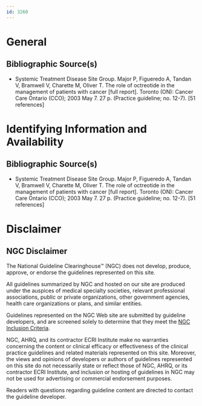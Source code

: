 ```yaml
---
id: 3260
---
```


# General

## Bibliographic Source(s)

- Systemic Treatment Disease Site Group. Major P, Figueredo A, Tandan V, Bramwell V, Charette M, Oliver T. The role of octreotide in the management of patients with cancer [full report]. Toronto (ON): Cancer Care Ontario (CCO); 2003 May 7. 27 p. (Practice guideline; no. 12-7). [51 references]

# Identifying Information and Availability

## Bibliographic Source(s)

- Systemic Treatment Disease Site Group. Major P, Figueredo A, Tandan V, Bramwell V, Charette M, Oliver T. The role of octreotide in the management of patients with cancer [full report]. Toronto (ON): Cancer Care Ontario (CCO); 2003 May 7. 27 p. (Practice guideline; no. 12-7). [51 references]

# Disclaimer

## NGC Disclaimer

The National Guideline Clearinghouse™ (NGC) does not develop, produce, approve, or endorse the guidelines represented on this site.

All guidelines summarized by NGC and hosted on our site are produced under the auspices of medical specialty societies, relevant professional associations, public or private organizations, other government agencies, health care organizations or plans, and similar entities.

Guidelines represented on the NGC Web site are submitted by guideline developers, and are screened solely to determine that they meet the [NGC Inclusion Criteria](/help-and-about/summaries/inclusion-criteria).

NGC, AHRQ, and its contractor ECRI Institute make no warranties concerning the content or clinical efficacy or effectiveness of the clinical practice guidelines and related materials represented on this site. Moreover, the views and opinions of developers or authors of guidelines represented on this site do not necessarily state or reflect those of NGC, AHRQ, or its contractor ECRI Institute, and inclusion or hosting of guidelines in NGC may not be used for advertising or commercial endorsement purposes.

Readers with questions regarding guideline content are directed to contact the guideline developer.

